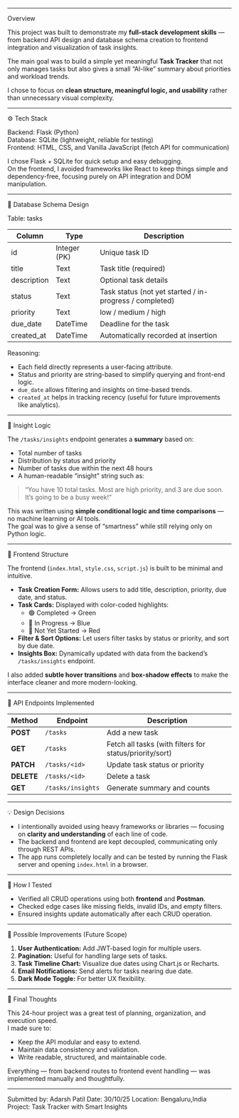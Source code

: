 
---

Overview

This project was built to demonstrate my **full-stack development skills** — from backend API design and database schema creation to frontend integration and visualization of task insights.

The main goal was to build a simple yet meaningful **Task Tracker** that not only manages tasks but also gives a small “AI-like” summary about priorities and workload trends.

I chose to focus on **clean structure, meaningful logic, and usability** rather than unnecessary visual complexity.

---

 ⚙️ Tech Stack

Backend: Flask (Python)  
Database: SQLite (lightweight, reliable for testing)  
Frontend: HTML, CSS, and Vanilla JavaScript (fetch API for communication)

I chose Flask + SQLite for quick setup and easy debugging.  
On the frontend, I avoided frameworks like React to keep things simple and dependency-free, focusing purely on API integration and DOM manipulation.

---

🧱 Database Schema Design

Table: tasks

| Column       | Type         | Description                            |
|---------------|--------------|----------------------------------------|
| id            | Integer (PK) | Unique task ID                         |
| title         | Text         | Task title (required)                  |
| description   | Text         | Optional task details                  |
| status        | Text         | Task status (not yet started / in-progress / completed) |
| priority      | Text         | low / medium / high                    |
| due_date      | DateTime     | Deadline for the task                  |
| created_at    | DateTime     | Automatically recorded at insertion    |

Reasoning: 
- Each field directly represents a user-facing attribute.  
- Status and priority are string-based to simplify querying and front-end logic.  
- `due_date` allows filtering and insights on time-based trends.  
- `created_at` helps in tracking recency (useful for future improvements like analytics).

---

 🧠 Insight Logic

The `/tasks/insights` endpoint generates a **summary** based on:
- Total number of tasks
- Distribution by status and priority
- Number of tasks due within the next 48 hours
- A human-readable “insight” string such as:

> “You have 10 total tasks. Most are high priority, and 3 are due soon. It’s going to be a busy week!”

This was written using **simple conditional logic and time comparisons** — no machine learning or AI tools.  
The goal was to give a sense of “smartness” while still relying only on Python logic.

---

🎨 Frontend Structure

The frontend (`index.html`, `style.css`, `script.js`) is built to be minimal and intuitive.

- **Task Creation Form:** Allows users to add title, description, priority, due date, and status.
- **Task Cards:** Displayed with color-coded highlights:
  - 🟢 Completed → Green  
  - 🔵 In Progress → Blue  
  - 🔴 Not Yet Started → Red
- **Filter & Sort Options:** Let users filter tasks by status or priority, and sort by due date.
- **Insights Box:** Dynamically updated with data from the backend’s `/tasks/insights` endpoint.

I also added **subtle hover transitions** and **box-shadow effects** to make the interface cleaner and more modern-looking.

---

 🔄 API Endpoints Implemented

| Method | Endpoint | Description |
|--------|-----------|-------------|
| **POST** | `/tasks` | Add a new task |
| **GET** | `/tasks` | Fetch all tasks (with filters for status/priority/sort) |
| **PATCH** | `/tasks/<id>` | Update task status or priority |
| **DELETE** | `/tasks/<id>` | Delete a task |
| **GET** | `/tasks/insights` | Generate summary and counts |

---

💡 Design Decisions

- I intentionally avoided using heavy frameworks or libraries — focusing on **clarity and understanding** of each line of code.
- The backend and frontend are kept decoupled, communicating only through REST APIs.
- The app runs completely locally and can be tested by running the Flask server and opening `index.html` in a browser.

---

🚀 How I Tested

- Verified all CRUD operations using both **frontend** and **Postman**.
- Checked edge cases like missing fields, invalid IDs, and empty filters.
- Ensured insights update automatically after each CRUD operation.

---

🌱 Possible Improvements (Future Scope)

1. **User Authentication:** Add JWT-based login for multiple users.
2. **Pagination:** Useful for handling large sets of tasks.
3. **Task Timeline Chart:** Visualize due dates using Chart.js or Recharts.
4. **Email Notifications:** Send alerts for tasks nearing due date.
5. **Dark Mode Toggle:** For better UX flexibility.

---

🧾 Final Thoughts

This 24-hour project was a great test of planning, organization, and execution speed.  
I made sure to:
- Keep the API modular and easy to extend.
- Maintain data consistency and validation.
- Write readable, structured, and maintainable code.

Everything — from backend routes to frontend event handling — was implemented manually and thoughtfully.

---

Submitted by: Adarsh Patil 
Date: 30/10/25 
Location: Bengaluru,India  
Project: Task Tracker with Smart Insights
